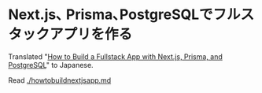 # Next.js､ Prisma､PostgreSQLでフルスタックアプリを作る
Translated "[How to Build a Fullstack App with Next.js, Prisma, and PostgreSQL](https://vercel.com/guides/nextjs-prisma-postgres#Step-5-Set-up-GitHub-authentication-with-NextAuth)" to Japanese.

Read [./howtobuildnextjsapp.md](./howtobuildnextjsapp.md)